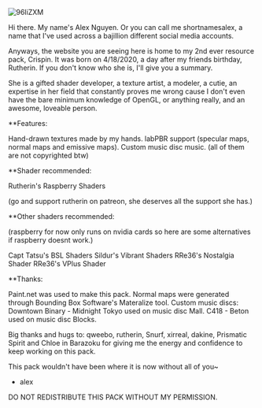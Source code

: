 ![96IiZXM](https://user-images.githubusercontent.com/63942150/82401664-94bd0e80-9a84-11ea-8013-8c85a17135a0.png)


Hi there. My name's Alex Nguyen. Or you can call me shortnamesalex, a name that I've used across a bajillion different social media accounts.

Anyways, the website you are seeing here is home to my 2nd ever resource pack, Crispin. It was born on 4/18/2020, a day after my friends birthday, Rutherin. If you don't know who she is, I'll give you a summary.

She is a gifted shader developer, a texture artist, a modeler, a cutie, an expertise in her field that constantly proves me wrong cause I don't even have the bare minimum knowledge of OpenGL, or anything really, and an awesome, loveable person.

**Features:

Hand-drawn textures made by my hands.
labPBR support (specular maps, normal maps and emissive maps).
Custom music disc music. (all of them are not copyrighted btw)

**Shader recommended:

Rutherin's Raspberry Shaders

(go and support rutherin on patreon, she deserves all the support she has.)

**Other shaders recommended:

(raspberry for now only runs on nvidia cards so here are some alternatives if raspberry doesnt work.)

Capt Tatsu's BSL Shaders
Sildur's Vibrant Shaders
RRe36's Nostalgia Shader
RRe36's VPlus Shader

**Thanks:

Paint.net was used to make this pack.
Normal maps were generated through Bounding Box Software's Materalize tool.
Custom music discs:
Downtown Binary - Midnight Tokyo used on music disc Mall.
C418 - Beton used on music disc Blocks.

Big thanks and hugs to: qweebo, rutherin, Snurf, xirreal, dakine, Prismatic Spirit and Chloe in Barazoku for giving me the energy and confidence to keep working on this pack.

This pack wouldn't have been where it is now without all of you~

- alex

DO NOT REDISTRIBUTE THIS PACK WITHOUT MY PERMISSION.
